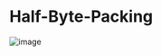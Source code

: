 # Half-Byte-Packing

![image](https://user-images.githubusercontent.com/96219079/167299134-5d5cfb5a-3012-44d1-abff-cd4f78341608.png)
